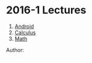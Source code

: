 #  2016-1 Lectures

1. [Android](android)
2. [Calculus](calculus)
3. [Math](Math)

Author: <code style="color:white;backgraound-color:white;">Chu-Ching Huang</code>
